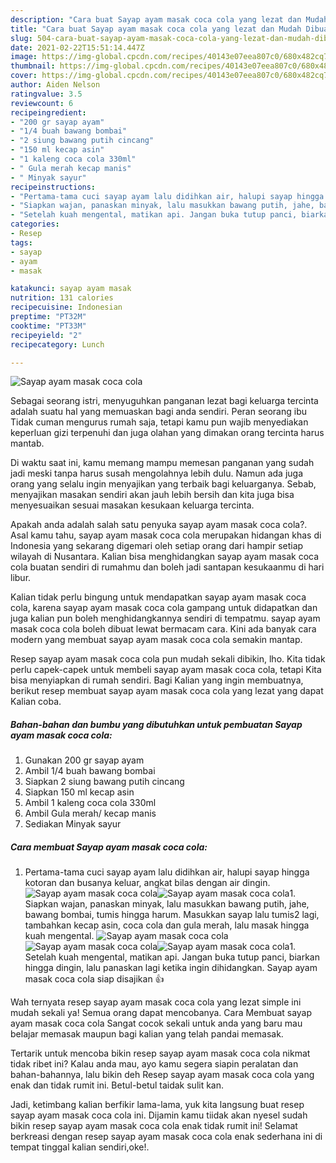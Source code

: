 ```yaml
---
description: "Cara buat Sayap ayam masak coca cola yang lezat dan Mudah Dibuat"
title: "Cara buat Sayap ayam masak coca cola yang lezat dan Mudah Dibuat"
slug: 504-cara-buat-sayap-ayam-masak-coca-cola-yang-lezat-dan-mudah-dibuat
date: 2021-02-22T15:51:14.447Z
image: https://img-global.cpcdn.com/recipes/40143e07eea807c0/680x482cq70/sayap-ayam-masak-coca-cola-foto-resep-utama.jpg
thumbnail: https://img-global.cpcdn.com/recipes/40143e07eea807c0/680x482cq70/sayap-ayam-masak-coca-cola-foto-resep-utama.jpg
cover: https://img-global.cpcdn.com/recipes/40143e07eea807c0/680x482cq70/sayap-ayam-masak-coca-cola-foto-resep-utama.jpg
author: Aiden Nelson
ratingvalue: 3.5
reviewcount: 6
recipeingredient:
- "200 gr sayap ayam"
- "1/4 buah bawang bombai"
- "2 siung bawang putih cincang"
- "150 ml kecap asin"
- "1 kaleng coca cola 330ml"
- " Gula merah kecap manis"
- " Minyak sayur"
recipeinstructions:
- "Pertama-tama cuci sayap ayam lalu didihkan air, halupi sayap hingga kotoran dan busanya keluar, angkat bilas dengan air dingin."
- "Siapkan wajan, panaskan minyak, lalu masukkan bawang putih, jahe, bawang bombai, tumis hingga harum. Masukkan sayap lalu tumis2 lagi, tambahkan kecap asin, coca cola dan gula merah, lalu masak hingga kuah mengental."
- "Setelah kuah mengental, matikan api. Jangan buka tutup panci, biarkan hingga dingin, lalu panaskan lagi ketika ingin dihidangkan. Sayap ayam masak coca cola siap disajikan 👍"
categories:
- Resep
tags:
- sayap
- ayam
- masak

katakunci: sayap ayam masak 
nutrition: 131 calories
recipecuisine: Indonesian
preptime: "PT32M"
cooktime: "PT33M"
recipeyield: "2"
recipecategory: Lunch

---
```



![Sayap ayam masak coca cola](https://img-global.cpcdn.com/recipes/40143e07eea807c0/680x482cq70/sayap-ayam-masak-coca-cola-foto-resep-utama.jpg)

Sebagai seorang istri, menyuguhkan panganan lezat bagi keluarga tercinta adalah suatu hal yang memuaskan bagi anda sendiri. Peran seorang ibu Tidak cuman mengurus rumah saja, tetapi kamu pun wajib menyediakan keperluan gizi terpenuhi dan juga olahan yang dimakan orang tercinta harus mantab.

Di waktu  saat ini, kamu memang mampu memesan panganan yang sudah jadi meski tanpa harus susah mengolahnya lebih dulu. Namun ada juga orang yang selalu ingin menyajikan yang terbaik bagi keluarganya. Sebab, menyajikan masakan sendiri akan jauh lebih bersih dan kita juga bisa menyesuaikan sesuai masakan kesukaan keluarga tercinta. 



Apakah anda adalah salah satu penyuka sayap ayam masak coca cola?. Asal kamu tahu, sayap ayam masak coca cola merupakan hidangan khas di Indonesia yang sekarang digemari oleh setiap orang dari hampir setiap wilayah di Nusantara. Kalian bisa menghidangkan sayap ayam masak coca cola buatan sendiri di rumahmu dan boleh jadi santapan kesukaanmu di hari libur.

Kalian tidak perlu bingung untuk mendapatkan sayap ayam masak coca cola, karena sayap ayam masak coca cola gampang untuk didapatkan dan juga kalian pun boleh menghidangkannya sendiri di tempatmu. sayap ayam masak coca cola boleh dibuat lewat bermacam cara. Kini ada banyak cara modern yang membuat sayap ayam masak coca cola semakin mantap.

Resep sayap ayam masak coca cola pun mudah sekali dibikin, lho. Kita tidak perlu capek-capek untuk membeli sayap ayam masak coca cola, tetapi Kita bisa menyiapkan di rumah sendiri. Bagi Kalian yang ingin membuatnya, berikut resep membuat sayap ayam masak coca cola yang lezat yang dapat Kalian coba.

<!--inarticleads1-->

##### Bahan-bahan dan bumbu yang dibutuhkan untuk pembuatan Sayap ayam masak coca cola:

1. Gunakan 200 gr sayap ayam
1. Ambil 1/4 buah bawang bombai
1. Siapkan 2 siung bawang putih cincang
1. Siapkan 150 ml kecap asin
1. Ambil 1 kaleng coca cola 330ml
1. Ambil  Gula merah/ kecap manis
1. Sediakan  Minyak sayur




<!--inarticleads2-->

##### Cara membuat Sayap ayam masak coca cola:

1. Pertama-tama cuci sayap ayam lalu didihkan air, halupi sayap hingga kotoran dan busanya keluar, angkat bilas dengan air dingin.
<img src="https://img-global.cpcdn.com/steps/9ed16c28dfdf5481/160x128cq70/sayap-ayam-masak-coca-cola-langkah-memasak-1-foto.jpg" alt="Sayap ayam masak coca cola"><img src="https://img-global.cpcdn.com/steps/b595786114af9e71/160x128cq70/sayap-ayam-masak-coca-cola-langkah-memasak-1-foto.jpg" alt="Sayap ayam masak coca cola">1. Siapkan wajan, panaskan minyak, lalu masukkan bawang putih, jahe, bawang bombai, tumis hingga harum. Masukkan sayap lalu tumis2 lagi, tambahkan kecap asin, coca cola dan gula merah, lalu masak hingga kuah mengental.
<img src="https://img-global.cpcdn.com/steps/da9d50889a9f0b4e/160x128cq70/sayap-ayam-masak-coca-cola-langkah-memasak-2-foto.jpg" alt="Sayap ayam masak coca cola"><img src="https://img-global.cpcdn.com/steps/928a612727a54d45/160x128cq70/sayap-ayam-masak-coca-cola-langkah-memasak-2-foto.jpg" alt="Sayap ayam masak coca cola"><img src="https://img-global.cpcdn.com/steps/965fc547fc78f4b1/160x128cq70/sayap-ayam-masak-coca-cola-langkah-memasak-2-foto.jpg" alt="Sayap ayam masak coca cola">1. Setelah kuah mengental, matikan api. Jangan buka tutup panci, biarkan hingga dingin, lalu panaskan lagi ketika ingin dihidangkan. Sayap ayam masak coca cola siap disajikan 👍




Wah ternyata resep sayap ayam masak coca cola yang lezat simple ini mudah sekali ya! Semua orang dapat mencobanya. Cara Membuat sayap ayam masak coca cola Sangat cocok sekali untuk anda yang baru mau belajar memasak maupun bagi kalian yang telah pandai memasak.

Tertarik untuk mencoba bikin resep sayap ayam masak coca cola nikmat tidak ribet ini? Kalau anda mau, ayo kamu segera siapin peralatan dan bahan-bahannya, lalu bikin deh Resep sayap ayam masak coca cola yang enak dan tidak rumit ini. Betul-betul taidak sulit kan. 

Jadi, ketimbang kalian berfikir lama-lama, yuk kita langsung buat resep sayap ayam masak coca cola ini. Dijamin kamu tiidak akan nyesel sudah bikin resep sayap ayam masak coca cola enak tidak rumit ini! Selamat berkreasi dengan resep sayap ayam masak coca cola enak sederhana ini di tempat tinggal kalian sendiri,oke!.

